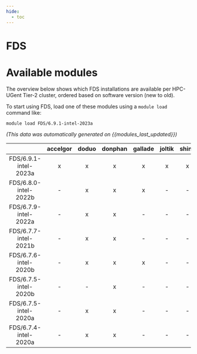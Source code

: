 ```yaml
---
hide:
  - toc
---
```


FDS
===

# Available modules


The overview below shows which FDS installations are available per HPC-UGent Tier-2 cluster, ordered based on software version (new to old).

To start using FDS, load one of these modules using a `module load` command like:

```shell
module load FDS/6.9.1-intel-2023a
```

*(This data was automatically generated on {{modules_last_updated}})*  

| |accelgor|doduo|donphan|gallade|joltik|shinx|skitty|
| :---: | :---: | :---: | :---: | :---: | :---: | :---: | :---: |
|FDS/6.9.1-intel-2023a|x|x|x|x|x|x|x|
|FDS/6.8.0-intel-2022b|-|x|x|x|-|-|-|
|FDS/6.7.9-intel-2022a|-|x|x|-|-|-|-|
|FDS/6.7.7-intel-2021b|-|x|x|-|-|-|-|
|FDS/6.7.6-intel-2020b|-|x|x|x|-|-|-|
|FDS/6.7.5-intel-2020b|-|-|x|-|-|-|-|
|FDS/6.7.5-intel-2020a|-|x|x|-|-|-|-|
|FDS/6.7.4-intel-2020a|-|x|x|-|-|-|-|
